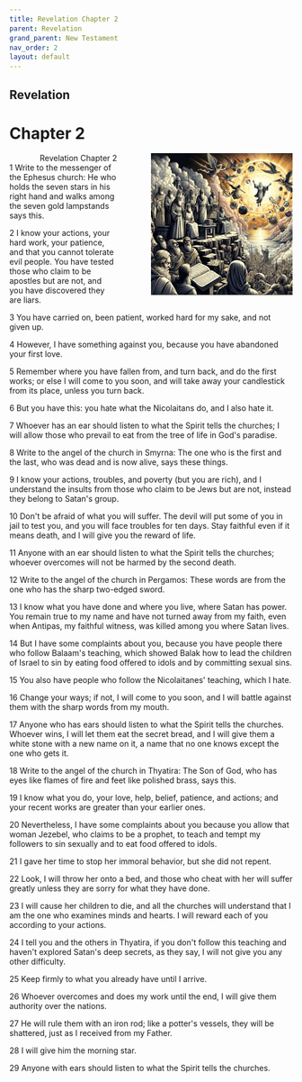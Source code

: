 ```yaml
---
title: Revelation Chapter 2
parent: Revelation
grand_parent: New Testament
nav_order: 2
layout: default
---
```


## Revelation

# Chapter 2

<div style="clear: both; text-align: right;">
    <img src="/assets/Image/Revelation/500/2.jpg" alt="Revelation Chapter 2" class="chapter-image" style="max-width: 50%; height: auto; float: right; margin: 0 0 10px 10px; padding-left: 10%;">
    <figcaption style="font-size: 14px;">Revelation Chapter 2</figcaption>
</div>
1 Write to the messenger of the Ephesus church: He who holds the seven stars in his right hand and walks among the seven gold lampstands says this.

2 I know your actions, your hard work, your patience, and that you cannot tolerate evil people. You have tested those who claim to be apostles but are not, and you have discovered they are liars.

3 You have carried on, been patient, worked hard for my sake, and not given up.

4 However, I have something against you, because you have abandoned your first love.

5 Remember where you have fallen from, and turn back, and do the first works; or else I will come to you soon, and will take away your candlestick from its place, unless you turn back.

6 But you have this: you hate what the Nicolaitans do, and I also hate it.

7 Whoever has an ear should listen to what the Spirit tells the churches; I will allow those who prevail to eat from the tree of life in God's paradise.

8 Write to the angel of the church in Smyrna: The one who is the first and the last, who was dead and is now alive, says these things.

9 I know your actions, troubles, and poverty (but you are rich), and I understand the insults from those who claim to be Jews but are not, instead they belong to Satan's group.

10 Don't be afraid of what you will suffer. The devil will put some of you in jail to test you, and you will face troubles for ten days. Stay faithful even if it means death, and I will give you the reward of life.

11 Anyone with an ear should listen to what the Spirit tells the churches; whoever overcomes will not be harmed by the second death.

12 Write to the angel of the church in Pergamos: These words are from the one who has the sharp two-edged sword.

13 I know what you have done and where you live, where Satan has power. You remain true to my name and have not turned away from my faith, even when Antipas, my faithful witness, was killed among you where Satan lives.

14 But I have some complaints about you, because you have people there who follow Balaam's teaching, which showed Balak how to lead the children of Israel to sin by eating food offered to idols and by committing sexual sins.

15 You also have people who follow the Nicolaitanes' teaching, which I hate.

16 Change your ways; if not, I will come to you soon, and I will battle against them with the sharp words from my mouth.

17 Anyone who has ears should listen to what the Spirit tells the churches. Whoever wins, I will let them eat the secret bread, and I will give them a white stone with a new name on it, a name that no one knows except the one who gets it.

18 Write to the angel of the church in Thyatira: The Son of God, who has eyes like flames of fire and feet like polished brass, says this.

19 I know what you do, your love, help, belief, patience, and actions; and your recent works are greater than your earlier ones.

20 Nevertheless, I have some complaints about you because you allow that woman Jezebel, who claims to be a prophet, to teach and tempt my followers to sin sexually and to eat food offered to idols.

21 I gave her time to stop her immoral behavior, but she did not repent.

22 Look, I will throw her onto a bed, and those who cheat with her will suffer greatly unless they are sorry for what they have done.

23 I will cause her children to die, and all the churches will understand that I am the one who examines minds and hearts. I will reward each of you according to your actions.

24 I tell you and the others in Thyatira, if you don't follow this teaching and haven't explored Satan's deep secrets, as they say, I will not give you any other difficulty.

25 Keep firmly to what you already have until I arrive.

26 Whoever overcomes and does my work until the end, I will give them authority over the nations.

27 He will rule them with an iron rod; like a potter's vessels, they will be shattered, just as I received from my Father.

28 I will give him the morning star.

29 Anyone with ears should listen to what the Spirit tells the churches.


